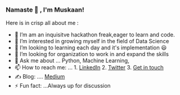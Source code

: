 ### Namaste :pray: , I'm Muskaan!



Here is in crisp all about me :

- 🔭 I’m am an inquisitve hackathon freak,eager to learn and code. 
- 🌱 I’m interested in growing myself in the field of Data Science
- 👯 I’m looking to  learning each day and it's implementation 😃
- 🤔 I’m looking for organization to work in and expand the skills
- 💬 Ask me about ... Python, Machine Learning, 
- 📫 How to reach me: ...  1. [LinkedIn](https://www.linkedin.com/in/muskaanjain246/) 
                            2. [Twitter](https://twitter.com/j_Muskaan_)
                            3. <a href = "mailto:muskaanjain246@gmail.com">Get in touch </a>
- ✍️ Blog: .... [Medium](https://medium.com/@muskaanjain246_67321/challenges-faced-by-networks-during-pandemic-covid-19-142acfc9e4f0)
- ⚡ Fun fact: ...Always up for discussion
